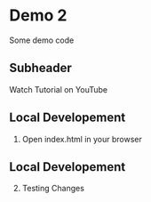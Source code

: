 # Demo 2 

Some demo code 

## Subheader 

Watch Tutorial on YouTube 

## Local Developement 

1. Open index.html in your browser 

## Local Developement 

2. Testing Changes 